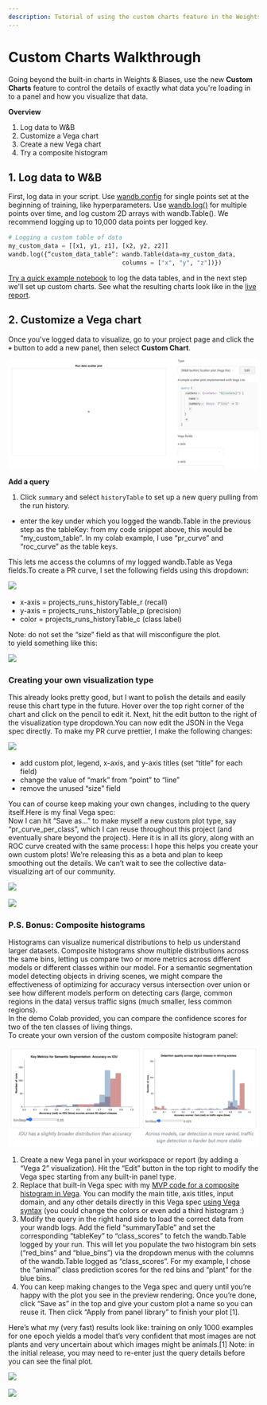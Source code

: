 ```yaml
---
description: Tutorial of using the custom charts feature in the Weights & Biases UI
---
```


# Custom Charts Walkthrough

Going beyond the built-in charts in Weights & Biases, use the new **Custom Charts** feature to control the details of exactly what data you're loading in to a panel and how you visualize that data.

**Overview**

1. Log data to W&B
2. Customize a Vega chart
3. Create a new Vega chart
4. Try a composite histogram

## 1. Log data to W&B

First, log data in your script. Use [wandb.config](../../../library/config.md) for single points set at the beginning of training, like hyperparameters. Use [wandb.log\(\)](../../../library/log.md) for multiple points over time, and log custom 2D arrays with wandb.Table\(\). We recommend logging up to 10,000 data points per logged key.

```python
# Logging a custom table of data
my_custom_data = [[x1, y1, z1], [x2, y2, z2]]
wandb.log({“custom_data_table”: wandb.Table(data=my_custom_data,
                                columns = ["x", "y", "z"])})
```

[Try a quick example notebook](https://bit.ly/custom-charts-colab) to log the data tables, and in the next step we'll set up custom charts. See what the resulting charts look like in the [live report](https://app.wandb.ai/demo-team/custom-charts/reports/Custom-Charts--VmlldzoyMTk5MDc).

## 2. Customize a Vega chart

Once you've logged data to visualize, go to your project page and click the **`+`** button to add a new panel, then select **Custom Chart**. 

![A new, blank custom chart ready to be configured](../../../.gitbook/assets/screen-shot-2020-08-28-at-7.41.37-am.png)

**Add a query**

1. Click `summary` and select `historyTable` to set up a new query pulling from the run history. 

* enter the key under which you logged the wandb.Table in the previous step as the tableKey: from my code snippet above, this would be “my\_custom\_table”. In my colab example, I use “pr\_curve” and “roc\_curve” as the table keys.

  
This lets me access the columns of my logged wandb.Table as Vega fields.To create a PR curve, I set the following fields using this dropdown:

![](https://paper-attachments.dropbox.com/s_5FCA7E5A968820ADD0CD5402B4B0F71ED90882B3AC586103C1A96BF845A0EAC7_1597441569984_Screen+Shot+2020-08-14+at+2.45.34+PM.png)

* x-axis = projects\_runs\_historyTable\_r \(recall\)
* y-axis = projects\_runs\_historyTable\_p \(precision\)
* color = projects\_runs\_historyTable\_c \(class label\)

Note: do not set the “size” field as that will misconfigure the plot.  
to yield something like this:

![](https://paper-attachments.dropbox.com/s_5FCA7E5A968820ADD0CD5402B4B0F71ED90882B3AC586103C1A96BF845A0EAC7_1597441855957_Screen+Shot+2020-08-14+at+2.50.41+PM.png)

### Creating your own visualization type

This already looks pretty good, but I want to polish the details and easily reuse this chart type in the future. Hover over the top right corner of the chart and click on the pencil to edit it. Next, hit the edit button to the right of the visualization type dropdown.You can now edit the JSON in the Vega spec directly. To make my PR curve prettier, I make the following changes:

![](https://paper-attachments.dropbox.com/s_5FCA7E5A968820ADD0CD5402B4B0F71ED90882B3AC586103C1A96BF845A0EAC7_1597442115525_Screen+Shot+2020-08-14+at+2.52.24+PM.png)

* add custom plot, legend, x-axis, and y-axis titles \(set “title” for each field\)
* change the value of “mark” from “point” to “line”
* remove the unused “size” field

You can of course keep making your own changes, including to the query itself.Here is my final Vega spec:  
 Now I can hit “Save as…” to make myself a new custom plot type, say “pr\_curve\_per\_class”, which I can reuse throughout this project \(and eventually share beyond the project\). Here it is in all its glory, along with an ROC curve created with the same process:  I hope this helps you create your own custom plots! We’re releasing this as a beta and plan to keep smoothing out the details. We can’t wait to see the collective data-visualizing art of our community. 

![](https://paper-attachments.dropbox.com/s_5FCA7E5A968820ADD0CD5402B4B0F71ED90882B3AC586103C1A96BF845A0EAC7_1597442868347_Screen+Shot+2020-08-14+at+3.07.30+PM.png)

![](https://paper-attachments.dropbox.com/s_5FCA7E5A968820ADD0CD5402B4B0F71ED90882B3AC586103C1A96BF845A0EAC7_1597442424763_Screen+Shot+2020-08-14+at+2.56.38+PM.png)

### P.S. Bonus: Composite histograms

Histograms can visualize numerical distributions to help us understand larger datasets. Composite histograms show multiple distributions across the same bins, letting us compare two or more metrics across different models or different classes within our model. For a semantic segmentation model detecting objects in driving scenes, we might compare the effectiveness of optimizing for accuracy versus intersection over union or see how different models perform on detecting cars \(large, common regions in the data\) versus traffic signs \(much smaller, less common regions\).  
In the demo Colab provided, you can compare the confidence scores for two of the ten classes of living things.   
To create your own version of the custom composite histogram panel:

![](../../../.gitbook/assets/screen-shot-2020-08-28-at-7.19.47-am.png)

1. Create a new Vega panel in your workspace or report \(by adding a “Vega 2” visualization\). Hit the “Edit” button in the top right  to modify the Vega spec starting from any built-in panel type.
2. Replace that built-in Vega spec with my [MVP code for a composite histogram in Vega](https://gist.github.com/staceysv/9bed36a2c0c2a427365991403611ce21). You can modify the main title, axis titles, input domain, and any other details directly in this Vega spec [using Vega syntax](https://vega.github.io/) \(you could change the colors or even add a third histogram :\)
3. Modify the query in the right hand side to load the correct data from your wandb logs. Add the field “summaryTable” and set the corresponding “tableKey” to “class\_scores” to fetch the wandb.Table logged by your run. This will let you populate the two histogram bin sets \(“red\_bins” and “blue\_bins”\) via the dropdown menus with the columns of the wandb.Table logged as “class\_scores”. For my example, I chose the “animal” class prediction scores for the red bins and “plant” for the blue bins.
4. You can keep making changes to the Vega spec and query until you’re happy with the plot you see in the preview rendering. Once you’re done, click “Save as” in the top and give your custom plot a name so you can reuse it. Then click “Apply from panel library” to finish your plot \[1\].

  
Here’s what my \(very fast\) results look like: training on only 1000 examples for one epoch yields a model that’s very confident that most images are not plants and very uncertain about which images might be animals.\[1\] Note: in the initial release, you may need to re-enter just the query details before you can see the final plot.

![](https://paper-attachments.dropbox.com/s_5FCA7E5A968820ADD0CD5402B4B0F71ED90882B3AC586103C1A96BF845A0EAC7_1598376315319_Screen+Shot+2020-08-25+at+10.24.49+AM.png)

![](https://paper-attachments.dropbox.com/s_5FCA7E5A968820ADD0CD5402B4B0F71ED90882B3AC586103C1A96BF845A0EAC7_1598376160845_Screen+Shot+2020-08-25+at+10.08.11+AM.png)

